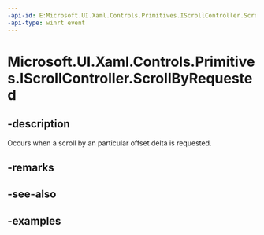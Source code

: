 ```yaml
---
-api-id: E:Microsoft.UI.Xaml.Controls.Primitives.IScrollController.ScrollByRequested
-api-type: winrt event
---
```


# Microsoft.UI.Xaml.Controls.Primitives.IScrollController.ScrollByRequested

<!--
event Windows.Foundation.TypedEventHandler<Microsoft.UI.Xaml.Controls.Primitives.IScrollController,Microsoft.UI.Xaml.Controls.Primitives.ScrollControllerScrollByRequestedEventArgs> ScrollByRequested;
-->


## -description

Occurs when a scroll by an particular offset delta is requested.

## -remarks

## -see-also

## -examples


